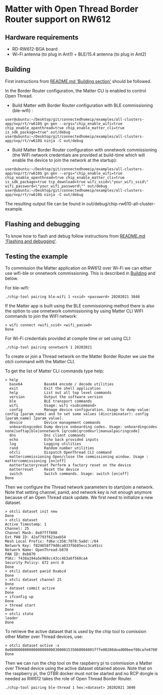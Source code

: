 # Matter with Open Thread Border Router support on RW612

## Hardware requirements

- RD-RW612-BGA board
- Wi-Fi antenna (to plug in Ant1) + BLE/15.4 antenna (to plug in Ant2)

<a name="building"></a>

## Building

First instructions from [README.md 'Building section'][readme_building_section] should be followed.

[readme_building_section]: README.md#building

In the Border Router configuration, the Matter CLI is enabled to control Open Thread.
- Build Matter with Border Router configuration with BLE commissioning (ble-wifi) :

```
user@ubuntu:~/Desktop/git/connectedhomeip/examples/all-clusters-app/nxp/rt/rw610$ gn gen --args="chip_enable_wifi=true chip_enable_openthread=true chip_enable_matter_cli=true is_sdk_package=true" out/debug
user@ubuntu:~/Desktop/git/connectedhomeip/examples/all-clusters-app/nxp/rt/rw610$ ninja -C out/debug
```
- Build Matter Border Router configuration with onnetwork commissioning (the WiFi network credentials are provided at build-time which will enable the device to join the network at the startup):
```
user@ubuntu:~/Desktop/git/connectedhomeip/examples/all-clusters-app/nxp/rt/rw610$ gn gen --args="chip_enable_wifi=true chip_enable_openthread=true chip_enable_matter_cli=true is_sdk_package=true tcp_download=true wifi_ssid=\"your_wifi_ssid\" wifi_password=\"your_wifi_password\"" out/debug
user@ubuntu:~/Desktop/git/connectedhomeip/examples/all-clusters-app/nxp/rt/rw610$ ninja -C out/debug
```

The resulting output file can be found in out/debug/chip-rw610-all-cluster-example.

<a name="flashdebug"></a>

## Flashing and debugging

To know how to flash and debug follow instructions from [README.md 'Flashing and debugging'][readme_flash_debug_section].

[readme_flash_debug_section]:README.md#flashing-and-debugging

## Testing the example

To commission the Matter application on RW612 over Wi-Fi we can either use wifi-ble or onnetwork commissioning. This is described in [Building][building_section] and below.

[building_section]:#building

For ble-wifi:

```
./chip-tool pairing ble-wifi 1 <ssid> <password> 20202021 3840

```
If the Matter app is built using the BLE commissioning method there is also the option to use onnetwork commissioning by using Matter CLI WIFI commands to join the WIFI network:

```
> wifi connect <wifi_ssid> <wifi_passwd>
Done
```
For Wi-Fi credentials provided at compile time or set using CLI:

```
./chip-tool pairing onnetwork 1 20202021

```

To create or join a Thread network on the Matter Border Router we use the otcli command with the Matter CLI.

To get the list of Matter CLI commands type help:
```
> help
  base64          Base64 encode / decode utilities
  exit            Exit the shell application
  help            List out all top level commands
  version         Output the software version
  ble             BLE transport commands
  wifi            Usage: wifi <subcommand>
  config          Manage device configuration. Usage to dump value: config [param_name] and to set some values (discriminator): config [param_name] [param_value].
  device          Device management commands
  onboardingcodes Dump device onboarding codes. Usage: onboardingcodes none|softap|ble|onnetwork [qrcode|qrcodeurl|manualpairingcode]
  dns             Dns client commands
  echo            Echo back provided inputs
  log             Logging utilities
  rand            Random number utilities
  otcli           Dispatch OpenThread CLI command
  mattercommissioning Open/close the commissioning window. Usage : mattercommissioning [on|off]
  matterfactoryreset Perform a factory reset on the device
  matterreset     Reset the device
  switch          Switch commands. Usage: switch [on|off]
Done
```

Then we configure the Thread network parameters to start/join a network. Note that setting channel, panid, and network key is not enough anymore because of an Open Thread stack update. We first need to initialize a new dataset.

```
> otcli dataset init new
Done
> otcli dataset
Active Timestamp: 1
Channel: 25
Channel Mask: 0x07fff800
Ext PAN ID: 42af793f623aab54
Mesh Local Prefix: fd6e:c358:7078:5a8d::/64
Network Key: f824658f79d8ca033fbb85ecc3ca91cc
Network Name: OpenThread-b870
PAN ID: 0xb870
PSKc: f438a194a5e968cc43cc4b3a6f560ca4
Security Policy: 672 onrc 0
Done
> otcli dataset panid 0xabcd
Done
> otcli dataset channel 25
Done
> dataset commit active
Done
> ifconfig up
Done
> thread start
Done
> otcli state
leader
Done
```
To retrieve the active dataset that is used by the chip tool to comission other Matter over Thread devices, use:

```
> otcli dataset active -x
0e080000000000000000000300001535060004001fffe00208dead00beef00cafe0708fddead00beef0000051000112233445566778899aabbccddeeff030a4f70656e5468726561640102228c04105b3e84a53232b7736bb195a98d535d390c0402a0f7f8
Done
```
Then we can run the chip tool on the raspberry pi to commission a Matter over Thread device using the active dataset obtained above. Note that on the raspberry pi, the OTBR docker must not be started and no RCP dongle is needed as RW612 takes the role of Open Thread Border Router.

```
./chip-tool pairing ble-thread 1 hex:<dataset> 20202021 3840

```
